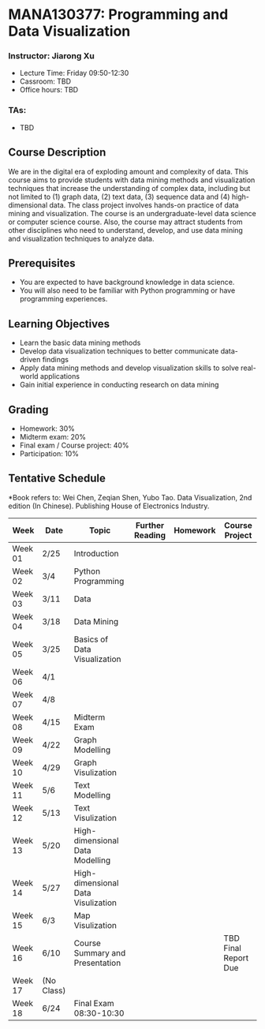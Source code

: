 # MANA130377: Programming and Data Visualization

### Instructor: Jiarong Xu
- Lecture Time: Friday 09:50-12:30
- Cassroom: TBD
- Office hours: TBD

### TAs:
- TBD


## Course Description

We are in the digital era of exploding amount and complexity of data. This course aims to provide students with data mining methods and visualization techniques that increase the understanding of complex data, including but not limited to (1) graph data, (2) text data, (3) sequence data and (4) high-dimensional data. The class project involves hands-on practice of data mining and visualization. The course is an undergraduate-level data science or computer science course. Also, the course may attract students from other disciplines who need to understand, develop, and use data mining and visualization techniques to analyze data.

## Prerequisites
- You are expected to have background knowledge in data science.
-	You will also need to be familiar with Python programming or have programming experiences.

## Learning Objectives
- Learn the basic data mining methods
- Develop data visualization techniques to better communicate data-driven findings
- Apply data mining methods and develop visualization skills to solve real-world applications
- Gain initial experience in conducting research on data mining 

## Grading
-	Homework: 30%
-	Midterm exam: 20%
-	Final exam / Course project: 40%
-	Participation: 10%

## Tentative Schedule
*Book refers to: Wei Chen, Zeqian Shen, Yubo Tao. Data Visualization, 2nd edition (In Chinese). Publishing House of Electronics Industry.


| Week | Date | Topic | Further Reading | Homework| Course Project|
| ------- | ------ | ------ | -------- | ------ | ------ | 
| Week 01 |2/25 |Introduction||||
| Week 02 |3/4 |Python Programming||||
| Week 03 |3/11 |Data||||
| Week 04 |3/18 |Data Mining||||
| Week 05 |3/25 |Basics of Data Visualization||||
| Week 06 |4/1 |||||
| Week 07 |4/8 |||||
| Week 08 |4/15 |Midterm Exam||||
| Week 09 |4/22 |Graph Modelling||||
| Week 10 |4/29 |Graph Visulization||||
| Week 11 |5/6 |Text Modelling||||
| Week 12 |5/13 |Text Visulization||||
| Week 13 |5/20 |High-dimensional Data Modelling||||
| Week 14 |5/27 |High-dimensional Data Visulization||||
| Week 15 |6/3 |Map Visulization||||
| Week 16 |6/10 |Course Summary and Presentation|||TBD Final Report Due|
| Week 17 |(No Class)|||||
| Week 18 |6/24 |Final Exam 08:30-10:30||||

